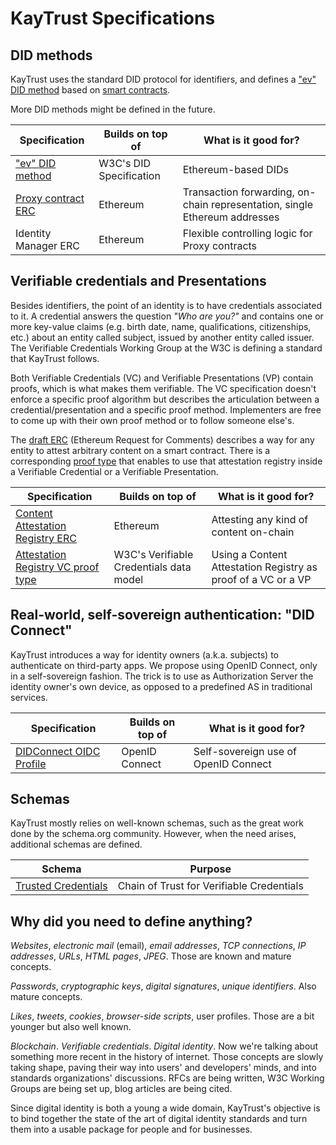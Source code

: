 # KayTrust Specifications

## DID methods

KayTrust uses the standard DID protocol for identifiers, and defines a ["ev" DID method](https://github.com/KayTrust/did-method-ev) based on [smart contracts](/Specs/Proxy-Contract-ERC).

More DID methods might be defined in the future.

| Specification                                  | Builds on top of        | What is it good for?
| ---------------------------------------------- | ----------------------- | --------------------
| ["ev" DID method](https://github.com/KayTrust/did-method-ev)      | W3C's DID Specification | Ethereum-based DIDs
| [Proxy contract ERC](/Specs/Proxy-Contract-ERC)| Ethereum                | Transaction forwarding, on-chain representation, single Ethereum addresses
| Identity Manager ERC                           | Ethereum                | Flexible controlling logic for Proxy contracts

## Verifiable credentials and Presentations

Besides identifiers, the point of an identity is to have credentials associated to it. A credential answers the question *"Who are you?"* and contains one or more key-value claims (e.g. birth date, name, qualifications, citizenships, etc.) about an entity called subject, issued by another entity called issuer. The Verifiable Credentials Working Group at the W3C is defining a standard that KayTrust follows.

Both Verifiable Credentials (VC) and Verifiable Presentations (VP) contain proofs, which is what makes them verifiable. The VC specification doesn't enforce a specific proof algorithm but describes the articulation between a credential/presentation and a specific proof method. Implementers are free to come up with their own proof method or to follow someone else's.

The [draft ERC](/Specs/Content-Attestation-Registry-ERC) (Ethereum Request for Comments) describes a way for any entity to attest arbitrary content on a smart contract. There is a corresponding [proof type](/Specs/Ethereum-Attestation-Registry-Proof-Type) that enables to use that attestation registry inside a Verifiable Credential or a Verifiable Presentation.

| Specification                                                         | Builds on top of        | What is it good for?
| --------------------------------------------------------------------- | ----------------------- | --------------------
| [Content Attestation Registry ERC](/Specs/Content-Attestation-Registry-ERC)  | Ethereum                | Attesting any kind of content on-chain
| [Attestation Registry VC proof type](/Specs/Ethereum-Attestation-Registry-Proof-Type) | W3C's Verifiable Credentials data model | Using a Content Attestation Registry as proof of a VC or a VP

## Real-world, self-sovereign authentication: "DID Connect"

KayTrust introduces a way for identity owners (a.k.a. subjects) to authenticate on third-party apps. We propose using OpenID Connect, only in a self-sovereign fashion. The trick is to use as Authorization Server the identity owner's own device, as opposed to a predefined AS in traditional services.

| Specification                         | Builds on top of | What is it good for?
| ------------------------------------- | ---------------- | ------------------------------------
| [DIDConnect OIDC Profile](https://github.com/KayTrust/did-connect) | OpenID Connect   | Self-sovereign use of OpenID Connect

## Schemas

KayTrust mostly relies on well-known schemas, such as the great work done by the schema.org community. However, when the need arises, additional schemas are defined.

| Schema                                            | Purpose
| ------------------------------------------------- | --------------------------------------------------
| [Trusted Credentials](https://github.com/KayTrust/schemas/blob/draft/Trusted-Credentials.md) | Chain of Trust for Verifiable Credentials


## Why did you need to define anything?

_Websites_, _electronic mail_ (email), _email addresses_, _TCP connections_, _IP addresses_, _URLs_, _HTML pages_, _JPEG_. Those are known and mature concepts.

_Passwords_, _cryptographic keys_, _digital signatures_, _unique identifiers_. Also mature concepts.

_Likes_, _tweets_, _cookies_, _browser-side scripts_, user profiles. Those are a bit younger but also well known.

_Blockchain_. _Verifiable credentials_. _Digital identity_. Now we're talking about something more recent in the history of internet. Those concepts are slowly taking shape, paving their way into users' and developers' minds, and into standards organizations' discussions. RFCs are being written, W3C Working Groups are being set up, blog articles are being cited.

Since digital identity is both a young a wide domain, KayTrust's objective is to bind together the state of the art of digital identity standards and turn them into a usable package for people and for businesses.